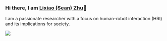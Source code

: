 ### Hi there, I am [Lixiao (Sean) Zhu](https://www.zhulixiao.com "Lixiao Zhu's Personal Website")👋

I am a passionate researcher with a focus on human-robot interaction (HRI) and its implications for society. 

<img align="center" src="https://github-readme-stats.vercel.app/api?username=zhulixiao&count_private=true&show_icons=true&theme=light" />